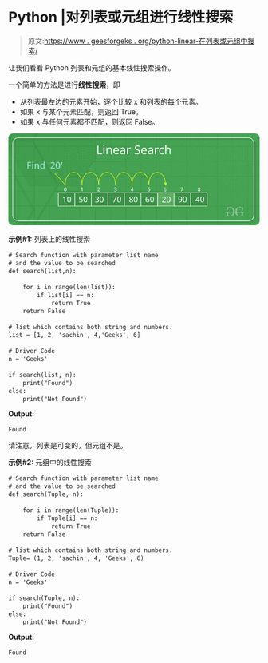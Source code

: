 # Python |对列表或元组进行线性搜索

> 原文:[https://www . geesforgeks . org/python-linear-在列表或元组中搜索/](https://www.geeksforgeeks.org/python-linear-search-on-list-or-tuples/)

让我们看看 Python 列表和元组的基本线性搜索操作。

一个简单的方法是进行**线性搜索**，即

*   从列表最左边的元素开始，逐个比较 x 和列表的每个元素。
*   如果 x 与某个元素匹配，则返回 True。
*   如果 x 与任何元素都不匹配，则返回 False。

![](img/c67e5eb9b6671a44da7a164c5f674e98.png)

**示例#1:** 列表上的线性搜索

```
# Search function with parameter list name
# and the value to be searched
def search(list,n):

    for i in range(len(list)):
        if list[i] == n:
            return True
    return False

# list which contains both string and numbers.
list = [1, 2, 'sachin', 4,'Geeks', 6]

# Driver Code
n = 'Geeks'

if search(list, n):
    print("Found")
else:
    print("Not Found")
```

**Output:**

```
Found

```

请注意，列表是可变的，但元组不是。

**示例#2:** 元组中的线性搜索

```
# Search function with parameter list name
# and the value to be searched
def search(Tuple, n):

    for i in range(len(Tuple)):
        if Tuple[i] == n:
            return True
    return False

# list which contains both string and numbers.
Tuple= (1, 2, 'sachin', 4, 'Geeks', 6)

# Driver Code
n = 'Geeks'

if search(Tuple, n):
    print("Found")
else:
    print("Not Found")
```

**Output:**

```
Found

```